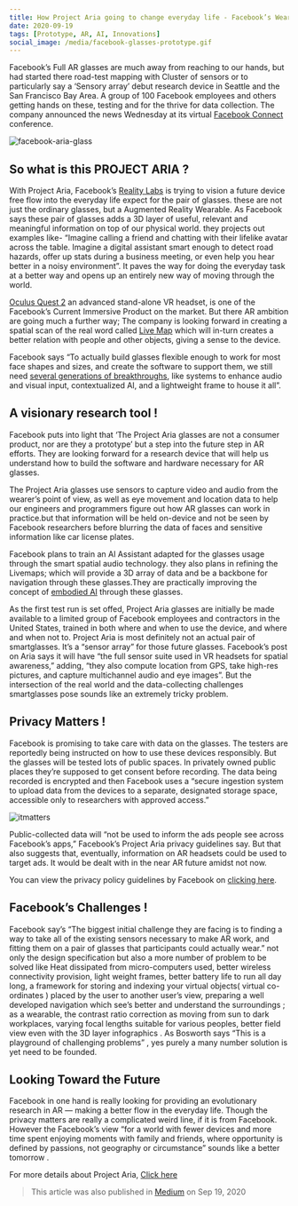 ```yaml
---
title: How Project Aria going to change everyday life - Facebook’s Wearable AR
date: 2020-09-19
tags: [Prototype, AR, AI, Innovations]
social_image: /media/facebook-glasses-prototype.gif
---
```


Facebook’s Full AR glasses are much away from reaching to our hands, but had started there road-test mapping with Cluster of sensors or to particularly say a ‘Sensory array’ debut research device in Seattle and the San Francisco Bay Area. A group of 100 Facebook employees and others getting hands on these, testing and for the thrive for data collection. The company announced the news Wednesday at its virtual [Facebook Connect](https://www.facebookconnect.com/en) conference.

![facebook-aria-glass](/media/facebook-glasses-prototype.gif)

## So what is this PROJECT ARIA ?

With Project Aria, Facebook’s [Reality Labs](https://about.fb.com/realitylabs) is trying to vision a future device free flow into the everyday life expect for the pair of glasses. these are not just the ordinary glasses, but a Augmented Reality Wearable. As Facebook says these pair of glasses adds a 3D layer of useful, relevant and meaningful information on top of our physical world. they projects out examples like- “Imagine calling a friend and chatting with their lifelike avatar across the table. Imagine a digital assistant smart enough to detect road hazards, offer up stats during a business meeting, or even help you hear better in a noisy environment”. It paves the way for doing the everyday task at a better way and opens up an entirely new way of moving through the world.


[Oculus Quest 2](https://www.oculus.com/quest-2/) an advanced stand-alone VR headset, is one of the Facebook’s Current Immersive Product on the market. But there AR ambition are going much a further way; The company is looking forward in creating a spatial scan of the real word called [Live Map](https://about.fb.com/realitylabs/projectaria/) which will in-turn creates a better relation with people and other objects, giving a sense to the device.

Facebook says “To actually build glasses flexible enough to work for most face shapes and sizes, and create the software to support them, we still need [several generations of breakthroughs](https://www.theinformation.com/articles/facebooks-chief-scientist-mass-adoption-of-ar-is-years-away), like systems to enhance audio and visual input, contextualized AI, and a lightweight frame to house it all”.

## A visionary research tool !

Facebook puts into light that ‘The Project Aria glasses are not a consumer product, nor are they a prototype’ but a step into the future step in AR efforts. They are looking forward for a research device that will help us understand how to build the software and hardware necessary for AR glasses.

The Project Aria glasses use sensors to capture video and audio from the wearer’s point of view, as well as eye movement and location data to help our engineers and programmers figure out how AR glasses can work in practice.but that information will be held on-device and not be seen by Facebook researchers before blurring the data of faces and sensitive information like car license plates.

Facebook plans to train an AI Assistant adapted for the glasses usage through the smart spatial audio technology. they also plans in refining the Livemaps; which will provide a 3D array of data and be a backbone for navigation through these glasses.They are practically improving the concept of [embodied AI](https://ai.facebook.com/blog/new-milestones-in-embodied-ai/) through these glasses.

As the first test run is set offed, Project Aria glasses are initially be made available to a limited group of Facebook employees and contractors in the United States, trained in both where and when to use the device, and where and when not to. Project Aria is most definitely not an actual pair of smartglasses. It’s a “sensor array” for those future glasses. Facebook’s post on Aria says it will have “the full sensor suite used in VR headsets for spatial awareness,” adding, “they also compute location from GPS, take high-res pictures, and capture multichannel audio and eye images”. But the intersection of the real world and the data-collecting challenges smartglasses pose sounds like an extremely tricky problem.

## Privacy Matters !

Facebook is promising to take care with data on the glasses. The testers are reportedly being instructed on how to use these devices responsibly. But the glasses will be tested lots of public spaces. In privately owned public places they’re supposed to get consent before recording. The data being recorded is encrypted and then Facebook uses a “secure ingestion system to upload data from the devices to a separate, designated storage space, accessible only to researchers with approved access.”

![itmatters](/media/privacy.jpg)

Public-collected data will “not be used to inform the ads people see across Facebook’s apps,” Facebook’s Project Aria privacy guidelines say. But that also suggests that, eventually, information on AR headsets could be used to target ads. It would be dealt with in the near AR future amidst not now.

You can view the privacy policy guidelines by Facebook on [clicking here](https://about.fb.com/realitylabs/projectaria/privacy-policy/).

## Facebook’s Challenges !

Facebook say’s “The biggest initial challenge they are facing is to finding a way to take all of the existing sensors necessary to make AR work, and fitting them on a pair of glasses that participants could actually wear.” not only the design specification but also a more number of problem to be solved like Heat dissipated from micro-computers used, better wireless connectivity provision, light weight frames, better battery life to run all day long, a framework for storing and indexing your virtual objects( virtual co-ordinates ) placed by the user to another user’s view, preparing a well developed navigation which see’s better and understand the surroundings ; as a wearable, the contrast ratio correction as moving from sun to dark workplaces, varying focal lengths suitable for various peoples, better field view even with the 3D layer infographics . As Bosworth says “This is a playground of challenging problems” , yes purely a many number solution is yet need to be founded.

## Looking Toward the Future

Facebook in one hand is really looking for providing an evolutionary research in AR — making a better flow in the everyday life. Though the privacy matters are really a complicated weird line, if it is from Facebook. However the Facebook’s view “for a world with fewer devices and more time spent enjoying moments with family and friends, where opportunity is defined by passions, not geography or circumstance” sounds like a better tomorrow .

For more details about Project Aria, [Click here](https://about.fb.com/realitylabs/projectaria/)


> This article was also published in [Medium](https://sinanthahir.medium.com/how-project-aria-going-to-change-everyday-life-facebooks-wearable-ar-3428222e5cf1) on Sep 19, 2020
